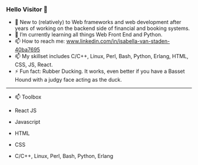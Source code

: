 ### Hello Visitor 👋


- 🔭 New to (relatively) to Web frameworks and web development after years of working on the backend side of financial and booking systems. 
- 🌱 I’m currently learning all things Web Front End and Python.
- 📫 How to reach me: www.linkedin.com/in/isabella-van-staden-40ba7695
- 📫 My skillset includes C/C++, Linux, Perl, Bash, Python, Erlang, HTML, CSS, JS, React.
- ⚡ Fun fact: Rubber Ducking. It works, even better if you have a Basset Hound with a judgy face acting as the duck.
---
- 📫 Toolbox

- React JS
- Javascript
- HTML
- CSS
- C/C++, Linux, Perl, Bash, Python, Erlang


